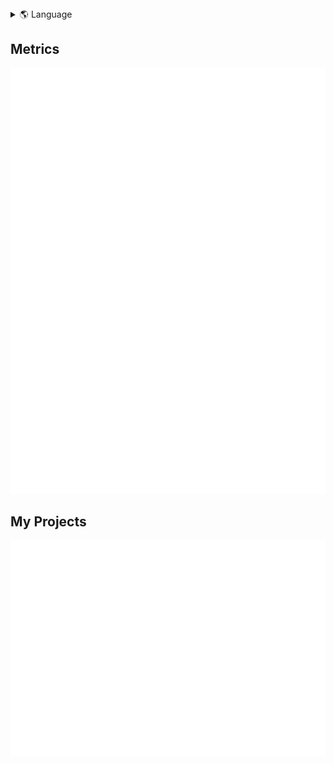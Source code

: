 <details>
<summary>🌎 Language</summary>
<br>
  
* en (Current)
* [pt-BR](./i18n/README-pt-BR.md)
---

</details>

## Metrics

<img src="metrics.base.svg" alt="GitHub base stats">

## My Projects

<img src="metrics.projects.svg" alt="GitHub repo stats">
